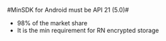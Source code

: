 #MinSDK for Android must be API 21 (5.0)#
- 98% of the market share
- It is the min requirement for RN encrypted storage
